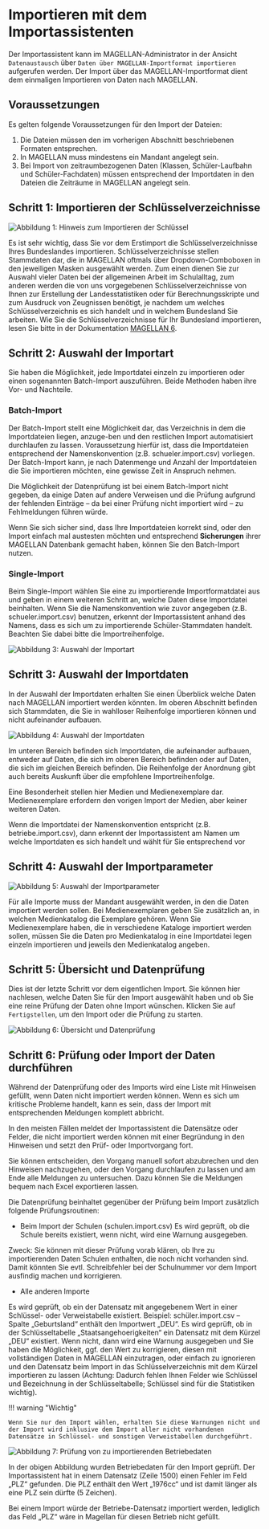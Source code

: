 # Importieren mit dem Importassistenten

Der Importassistent kann im MAGELLAN-Administrator in der Ansicht `Datenaustausch` über `Daten über MAGELLAN-Importformat importieren` aufgerufen werden. Der Import über das MAGELLAN-Importformat dient dem einmaligen Importieren von Daten nach MAGELLAN.

## Voraussetzungen

Es gelten folgende Voraussetzungen für den Import der Dateien:

1. Die Dateien müssen den im vorherigen Abschnitt beschriebenen Formaten entsprechen.
2. In MAGELLAN muss mindestens ein Mandant angelegt sein.
3. Bei Import von zeitraumbezogenen Daten (Klassen, Schüler-Laufbahn und Schüler-Fachdaten) müssen entsprechend der Importdaten in den Dateien die Zeiträume in MAGELLAN angelegt sein.

## Schritt 1: Importieren der Schlüsselverzeichnisse

![Abbildung 1: Hinweis zum Importieren der Schlüssel](/assets/images/importe/magimp-1.png)

Es ist sehr wichtig, dass Sie vor dem Erstimport die Schlüsselverzeichnisse Ihres Bundeslandes importieren. Schlüsselverzeichnisse stellen Stammdaten dar, die in MAGELLAN oftmals über Dropdown-Comboboxen in den jeweiligen Masken ausgewählt werden. Zum einen dienen Sie zur Auswahl vieler Daten bei der allgemeinen Arbeit im Schulalltag, zum anderen werden die von uns vorgegebenen Schlüsselverzeichnisse von Ihnen zur Erstellung der Landesstatistiken oder für Berechnungsskripte und zum Ausdruck von Zeugnissen benötigt, je nachdem um welches Schlüsselverzeichnis es sich handelt und in welchem Bundesland Sie arbeiten. Wie Sie die Schlüsselverzeichnisse für Ihr Bundesland importieren, lesen Sie bitte in der Dokumentation [MAGELLAN 6](https://doc.magellan6.stueber.de/).

## Schritt 2: Auswahl der Importart

Sie haben die Möglichkeit, jede Importdatei einzeln zu importieren oder einen sogenannten Batch-Import auszuführen. Beide Methoden haben ihre Vor- und Nachteile.

### Batch-Import

Der Batch-Import stellt eine Möglichkeit dar, das Verzeichnis in dem die Importdateien liegen, anzuge-ben und den restlichen Import automatisiert durchlaufen zu lassen. Voraussetzung hierfür ist, dass die Importdateien entsprechend der Namenskonvention (z.B. schueler.import.csv) vorliegen. Der Batch-Import kann, je nach Datenmenge und Anzahl der Importdateien die Sie importieren möchten, eine gewisse Zeit in Anspruch nehmen.

Die Möglichkeit der Datenprüfung ist bei einem Batch-Import nicht gegeben, da einige Daten auf andere Verweisen und die Prüfung aufgrund der fehlenden Einträge – da bei einer Prüfung nicht importiert wird – zu Fehlmeldungen führen würde.

Wenn Sie sich sicher sind, dass Ihre Importdateien korrekt sind, oder den Import einfach mal austesten möchten und entsprechend **Sicherungen** ihrer MAGELLAN Datenbank gemacht haben, können Sie den Batch-Import nutzen.

### Single-Import

Beim Single-Import wählen Sie eine zu importierende Importformatdatei aus und geben in einem weiteren Schritt an, welche Daten diese Importdatei beinhalten. Wenn Sie die Namenskonvention wie zuvor angegeben (z.B. schueler.import.csv) benutzen, erkennt der Importassistent anhand des Namens, dass es sich um zu importierende Schüler-Stammdaten handelt. Beachten Sie dabei bitte die Importreihenfolge.

![Abbildung 3: Auswahl der Importart](/assets/images/importe/magimp-2.png)

## Schritt 3: Auswahl der Importdaten

In der Auswahl der Importdaten erhalten Sie einen Überblick welche Daten nach MAGELLAN importiert werden könnten. Im oberen Abschnitt befinden sich Stammdaten, die Sie in wahlloser Reihenfolge importieren können und nicht aufeinander aufbauen.

![Abbildung 4: Auswahl der Importdaten](/assets/images/importe/magimp-3.png)

Im unteren Bereich befinden sich Importdaten, die aufeinander aufbauen, entweder auf Daten, die sich im oberen Bereich befinden oder auf Daten, die sich im gleichen Bereich befinden. Die Reihenfolge der Anordnung gibt auch bereits Auskunft über die empfohlene Importreihenfolge.

Eine Besonderheit stellen hier Medien und Medienexemplare dar. Medienexemplare erfordern den vorigen Import der Medien, aber keiner weiteren Daten.

Wenn die Importdatei der Namenskonvention entspricht (z.B. betriebe.import.csv), dann erkennt der Importassistent am Namen um welche Importdaten es sich handelt und wählt für Sie entsprechend vor

## Schritt 4: Auswahl der Importparameter

![Abbildung 5: Auswahl der Importparameter](/assets/images/importe/magimp-4.png)

Für alle Importe muss der Mandant ausgewählt werden, in den die Daten importiert werden sollen. Bei Medienexemplaren geben Sie zusätzlich an, in welchen Medienkatalog die Exemplare gehören. Wenn Sie Medienexemplare haben, die in verschiedene Kataloge importiert werden sollen, müssen Sie die Daten pro Medienkatalog in eine Importdatei legen einzeln importieren und jeweils den Medienkatalog angeben.

## Schritt 5: Übersicht und Datenprüfung

Dies ist der letzte Schritt vor dem eigentlichen Import. Sie können hier nachlesen, welche Daten Sie für den Import ausgewählt haben und ob Sie eine reine Prüfung der Daten ohne Import wünschen. Klicken Sie auf ```Fertigstellen```, um den Import oder die Prüfung zu starten.

![Abbildung 6: Übersicht und Datenprüfung](/assets/images/importe/magimp-5.png)

## Schritt 6: Prüfung oder Import der Daten durchführen

Während der Datenprüfung oder des Imports wird eine Liste mit Hinweisen gefüllt, wenn Daten nicht importiert werden können. Wenn es sich um kritische Probleme handelt, kann es sein, dass der Import mit entsprechenden Meldungen komplett abbricht.

In den meisten Fällen meldet der Importassistent die Datensätze oder Felder, die nicht importiert werden können mit einer Begründung in den Hinweisen und setzt den Prüf- oder Importvorgang fort.

Sie können entscheiden, den Vorgang manuell sofort abzubrechen und den Hinweisen nachzugehen, oder den Vorgang durchlaufen zu lassen und am Ende alle Meldungen zu untersuchen. Dazu können Sie die Meldungen bequem nach Excel exportieren lassen.

Die Datenprüfung beinhaltet gegenüber der Prüfung beim Import zusätzlich folgende Prüfungsroutinen:

* Beim Import der Schulen (schulen.import.csv) Es wird geprüft, ob die Schule bereits existiert, wenn nicht, wird eine Warnung ausgegeben.

Zweck: Sie können mit dieser Prüfung vorab klären, ob Ihre zu importierenden Daten Schulen enthalten, die noch nicht vorhanden sind. Damit könnten Sie evtl. Schreibfehler bei der Schulnummer vor dem Import ausfindig machen und korrigieren.

* Alle anderen Importe

Es wird geprüft, ob ein der Datensatz mit angegebenem Wert in einer Schlüssel- oder Verweistabelle existiert. Beispiel: schüler.import.csv – Spalte „Geburtsland“ enthält den Importwert „DEU“. Es wird geprüft, ob in der Schlüsseltabelle „Staatsangehoerigkeiten“ ein Datensatz mit dem Kürzel „DEU“ existiert. Wenn nicht, dann wird eine Warnung ausgegeben und Sie haben die Möglichkeit, ggf. den Wert zu korrigieren, diesen mit vollständigen Daten in MAGELLAN einzutragen, oder einfach zu ignorieren und den Datensatz beim Import in das Schlüsselverzeichnis mit dem Kürzel importieren zu lassen (Achtung: Dadurch fehlen Ihnen Felder wie Schlüssel und Bezeichnung in der Schlüsseltabelle; Schlüssel sind für die Statistiken wichtig).

!!! warning "Wichtig"

    Wenn Sie nur den Import wählen, erhalten Sie diese Warnungen nicht und der Import wird inklusive dem Import aller nicht vorhandenen Datensätze in Schlüssel- und sonstigen Verweistabellen durchgeführt.

![Abbildung 7: Prüfung von zu importierenden Betriebedaten](/assets/images/importe/magimp-6.png)

In der obigen Abbildung wurden Betriebedaten für den Import geprüft. Der Importassistent hat in einem Datensatz (Zeile 1500) einen Fehler im Feld „PLZ“ gefunden. Die PLZ enthält den Wert „1976cc“ und ist damit länger als eine PLZ sein dürfte (5 Zeichen).

Bei einem Import würde der Betriebe-Datensatz importiert werden, lediglich das Feld „PLZ“ wäre in Magellan für diesen Betrieb nicht gefüllt.
